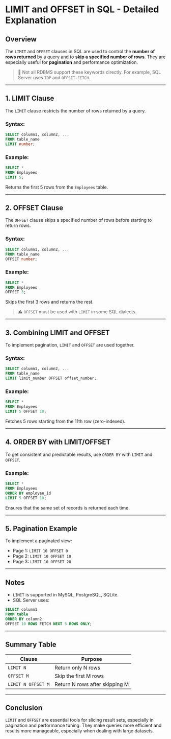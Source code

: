 # LIMIT and OFFSET in SQL - Detailed Explanation

## Overview

The `LIMIT` and `OFFSET` clauses in SQL are used to control the **number of rows returned** by a query and to **skip a specified number of rows**. They are especially useful for **pagination** and performance optimization.

> 🔸 Not all RDBMS support these keywords directly. For example, SQL Server uses `TOP` and `OFFSET-FETCH`.

---

## 1. LIMIT Clause

The `LIMIT` clause restricts the number of rows returned by a query.

### Syntax:

```sql
SELECT column1, column2, ...
FROM table_name
LIMIT number;
```

### Example:

```sql
SELECT *
FROM Employees
LIMIT 5;
```

Returns the first 5 rows from the `Employees` table.

---

## 2. OFFSET Clause

The `OFFSET` clause skips a specified number of rows before starting to return rows.

### Syntax:

```sql
SELECT column1, column2, ...
FROM table_name
OFFSET number;
```

### Example:

```sql
SELECT *
FROM Employees
OFFSET 3;
```

Skips the first 3 rows and returns the rest.

> ⚠️ `OFFSET` must be used with `LIMIT` in some SQL dialects.

---

## 3. Combining LIMIT and OFFSET

To implement pagination, `LIMIT` and `OFFSET` are used together.

### Syntax:

```sql
SELECT column1, column2, ...
FROM table_name
LIMIT limit_number OFFSET offset_number;
```

### Example:

```sql
SELECT *
FROM Employees
LIMIT 5 OFFSET 10;
```

Fetches 5 rows starting from the 11th row (zero-indexed).

---

## 4. ORDER BY with LIMIT/OFFSET

To get consistent and predictable results, use `ORDER BY` with `LIMIT` and `OFFSET`.

### Example:

```sql
SELECT *
FROM Employees
ORDER BY employee_id
LIMIT 5 OFFSET 10;
```

Ensures that the same set of records is returned each time.

---

## 5. Pagination Example

To implement a paginated view:

* Page 1: `LIMIT 10 OFFSET 0`
* Page 2: `LIMIT 10 OFFSET 10`
* Page 3: `LIMIT 10 OFFSET 20`

---

## Notes

* `LIMIT` is supported in MySQL, PostgreSQL, SQLite.
* SQL Server uses:

```sql
SELECT column1
FROM table
ORDER BY column2
OFFSET 10 ROWS FETCH NEXT 5 ROWS ONLY;
```

---

## Summary Table

| Clause             | Purpose                        |
| ------------------ | ------------------------------ |
| `LIMIT N`          | Return only N rows             |
| `OFFSET M`         | Skip the first M rows          |
| `LIMIT N OFFSET M` | Return N rows after skipping M |

---

## Conclusion

`LIMIT` and `OFFSET` are essential tools for slicing result sets, especially in pagination and performance tuning. They make queries more efficient and results more manageable, especially when dealing with large datasets.
